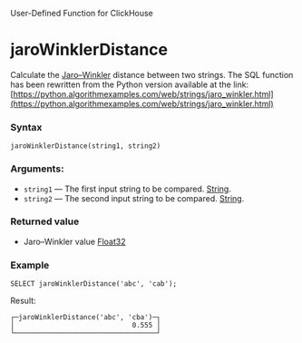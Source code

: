 User-Defined Function for ClickHouse

# jaroWinklerDistance

Calculate the [Jaro–Winkler](https://en.wikipedia.org/wiki/Jaro%E2%80%93Winkler_distance) distance between two strings.
The SQL function has been rewritten from the Python version available at the link: [https://python.algorithmexamples.com/web/strings/jaro_winkler.html](https://python.algorithmexamples.com/web/strings/jaro_winkler.html)

### Syntax 

```
jaroWinklerDistance(string1, string2)
```

### Arguments:

- `string1` — The first input string to be compared. [String](https://clickhouse.com/docs/en/sql-reference/data-types/string).
- `string2` — The second input string to be compared. [String](https://clickhouse.com/docs/en/sql-reference/data-types/string).

### Returned value

- Jaro–Winkler value [Float32](https://clickhouse.com/docs/en/sql-reference/data-types/float)

### Example

```
SELECT jaroWinklerDistance('abc', 'cab');
```

Result:

```
┌─jaroWinklerDistance('abc', 'cba')─┐
│                             0.555 │
└───────────────────────────────────┘
```
